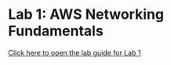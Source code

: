 # Lab 1: AWS Networking Fundamentals


[Click here to open the lab guide for Lab 1](pdfs/immersion-day-lab1.pdf)
